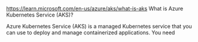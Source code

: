 https://learn.microsoft.com/en-us/azure/aks/what-is-aks
What is Azure Kubernetes Service (AKS)?

Azure Kubernetes Service (AKS) is a managed Kubernetes service that you can use to deploy and manage containerized applications. You need 